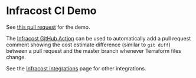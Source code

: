 # Infracost CI Demo

See [this pull request](https://github.com/infracost/ci-demo/pull/13) for the demo.

The [Infracost GitHub Action](https://github.com/marketplace/actions/run-infracost) can be used to automatically add a pull request comment showing the cost estimate difference (similar to `git diff`) between a pull request and the master branch whenever Terraform files change.

See the [Infracost integrations](https://www.infracost.io/docs/integrations/) page for other integrations.
